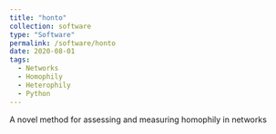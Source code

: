 ```yaml
---
title: "honto"
collection: software
type: "Software"
permalink: /software/honto
date: 2020-08-01
tags:
  - Networks
  - Homophily
  - Heterophily
  - Python
---
```


A novel method for assessing and measuring homophily in networks
